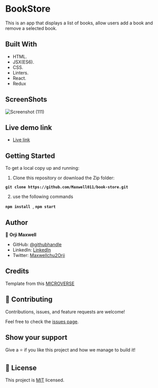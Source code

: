 
# BookStore
This is an app that  displays a list of books, allow users add a book and remove a selected book.

## Built With

- HTML.
- JSX(ES6). 
- CSS.
- Linters.
- React.
- Redux


## ScreenShots
![Screenshot (111)](https://user-images.githubusercontent.com/67344757/201355270-9ff7b236-e331-41ec-9e37-598d4ecb1be3.png)

## Live demo link
- [Live link](https://book-store-b42ktopqk-maxwell011.vercel.app/)

## Getting Started

To get a local copy up and running:

1. Clone this repository or download the Zip folder:

**``git clone https://github.com/Maxwell011/book-store.git``**

2. use the following commands

**``npm install ``**, 
**``npm start``**

## Author

👤 **Orji Maxwell**

- GitHub: [@githubhandle](https://github.com/Maxwell011)
- LinkedIn: [LinkedIn](https://www.linkedin.com/in/chukwuemeka-maxwell/)
- Twitter: [Maxwellchu2Orji](https://Maxwellchu2Orji)

## Credits

Template from this [MICROVERSE](https://www.microverse.org/)

## 🤝 Contributing

Contributions, issues, and feature requests are welcome!

Feel free to check the [issues page](https://github.com/Maxwell011/book-store/issues).

## Show your support

Give a ⭐️ if you like this project and how we manage to build it!

## 📝 License

This project is [MIT](./MIT.md) licensed.
